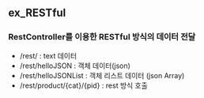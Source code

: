 ## ex_RESTful
### RestController를 이용한 RESTful 방식의 데이터 전달
- /rest/ : text 데이터
- /rest/helloJSON :  객체 데이터(json)
- /rest/helloJSONList : 객체 리스트 데이터 (json Array)
- /rest/product/{cat}/{pid} : rest 방식 호출
